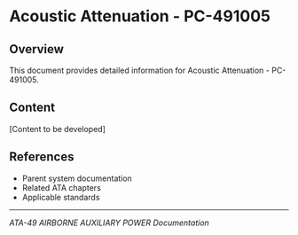 # Acoustic Attenuation - PC-491005

## Overview

This document provides detailed information for Acoustic Attenuation - PC-491005.

## Content

[Content to be developed]

## References

- Parent system documentation
- Related ATA chapters
- Applicable standards

---

*ATA-49 AIRBORNE AUXILIARY POWER Documentation*
